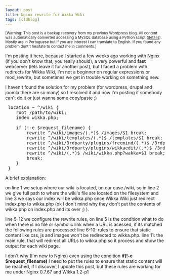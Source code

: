 ```yaml
---
layout: post
title: Nginx rewrite for Wikka Wiki
tags: [oldblog]
---
```


<small>[Warning: This post is a backup recovery from my previous Wordpress blog. All content was automatically converted accessing a MySQL database using a Python script (<a href="http://maluta.github.io/blog/convert-wordpress-to-jekyll/">details</a>). Mostly are in Portuguese but if you are interest I can translate to English. If you found any problem dont't hesitate to contact me in comments.]</small>



I'm posting it here, because I started a few weeks ago working with <a title="Nginx" href="http://nginx.org/" target="_blank">Nginx</a> (if you don't know that, you really should), a very powerful and <strong>fast</strong> webserver (lets leave it for another post), but I faced a problem with redirects for Wikka Wiki, I'm not a beginner on regular expressions or mod_rewrite, but sometimes we get in trouble working on something new.

I haven't found the solution for my problem (for wordpress, drupal and joomla there are so many) so I resolved it and now I'm posting if somebody can't do it or just wanna some copy/paste ;)
<pre lang="c" line="1"> location ~ ^/wiki {
 	root /path/to/wiki;
 	index wikka.php;

 	if (!-e $request_filename) {
 		rewrite ^/wiki/images/(.*)$ /images/$1 break;
		rewrite ^/wiki/templates/(.*)$ /templates/$1 break;
 		rewrite ^/wiki/3rdparty/plugins/freemind/(.*)$ /3rdparty/plugins/freemind/$1 break;
 		rewrite ^/wiki/3rdparty/plugins/wikkaedit/(.*)$ /3rdparty/plugins/wikkaedit/$1 break;
 		rewrite ^/wiki/(.*)$ /wiki/wikka.php?wakka=$1 break;
 		break;
 	}
 }
</pre>

A brief explanation:

on line 1 we setup where our wiki is located, on our case /wiki, so in line 2 we give full path to where the wiki's file are located on the filesystem and line 3 we says our index will be wikka.php once Wikka Wiki just redirect index.php to wikka.php (ok I don't mind why they don't put the contents of wikka.php on index.php and its over ;) ).

line 5-12 we configure the rewrite rules, on line 5 is the condition what to do when there is no file or symbolic link when a URL is acessed, if its matched the following rules are processed:
line 6-10: rules to ensure that static content like css, js and images won't be redirected to wikka.php.
line 11: the main rule, that will redirect all URLs to wikka.php so it process and show the output for each wiki page.

I don't why (I'm new to Nginx) even using the condition <strong>if(!-e $request_filename)</strong> I need to put the rules to ensure that static content will be reached, if I discover, I update this post, but these rules are working for me under Nginx 0.7.67 and Wikka 1.2-p1 